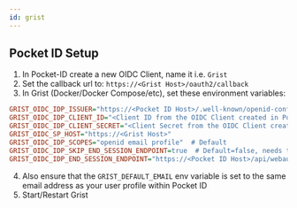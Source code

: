 ```yaml
---
id: grist
---
```


## Pocket ID Setup

1. In Pocket-ID create a new OIDC Client, name it i.e. `Grist`
2. Set the callback url to: `https://<Grist Host>/oauth2/callback`
3. In Grist (Docker/Docker Compose/etc), set these environment variables:

```ini
GRIST_OIDC_IDP_ISSUER="https://<Pocket ID Host>/.well-known/openid-configuration"
GRIST_OIDC_IDP_CLIENT_ID="<Client ID from the OIDC Client created in Pocket ID>"
GRIST_OIDC_IDP_CLIENT_SECRET="<Client Secret from the OIDC Client created in Pocket ID>"
GRIST_OIDC_SP_HOST="https://<Grist Host>"
GRIST_OIDC_IDP_SCOPES="openid email profile"  # Default
GRIST_OIDC_IDP_SKIP_END_SESSION_ENDPOINT=true  # Default=false, needs to be true for Pocket Id b/c end_session_endpoint is not implemented
GRIST_OIDC_IDP_END_SESSION_ENDPOINT="https://<Pocket ID Host>/api/webauthn/logout" # Only set this if GRIST_OIDC_IDP_SKIP_END_SESSION_ENDPOINT=false and you need to define a custom endpoint
```

4. Also ensure that the `GRIST_DEFAULT_EMAIL` env variable is set to the same email address as your user profile within Pocket ID
5. Start/Restart Grist
